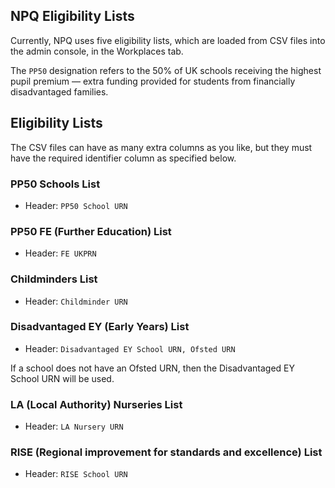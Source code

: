 ## NPQ Eligibility Lists

Currently, NPQ uses five eligibility lists, which are loaded from CSV files into the admin console, in the Workplaces tab.

The `PP50` designation refers to the 50% of UK schools receiving the highest pupil premium — extra funding provided for students from financially disadvantaged families.

## Eligibility Lists

The CSV files can have as many extra columns as you like, but they must have the required identifier column as specified below.

### PP50 Schools List
- Header: `PP50 School URN`

### PP50 FE (Further Education) List
- Header: `FE UKPRN`

### Childminders List
- Header: `Childminder URN`

### Disadvantaged EY (Early Years) List
- Header: `Disadvantaged EY School URN, Ofsted URN`

If a school does not have an Ofsted URN, then the Disadvantaged EY School URN will be used.

### LA (Local Authority) Nurseries List
- Header: `LA Nursery URN`

### RISE (Regional improvement for standards and excellence) List
- Header: `RISE School URN`
